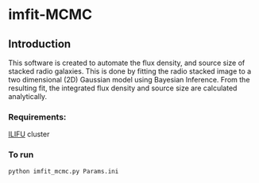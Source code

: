 # imfit-MCMC

## Introduction 
This software is created to automate the flux density, and source size of stacked radio galaxies. This is done by fitting the radio stacked image to a two dimensional (2D) Gaussian model using Bayesian Inference. From the resulting fit, the integrated flux density and source size are calculated analytically.

### Requirements:

[ILIFU](http://docs.ilifu.ac.za/#/) cluster

### To run
```python
python imfit_mcmc.py Params.ini
```
